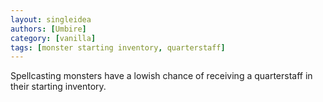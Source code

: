 ```yaml
---
layout: singleidea
authors: [Umbire]
category: [vanilla]
tags: [monster starting inventory, quarterstaff]
---
```

Spellcasting monsters have a lowish chance of receiving a quarterstaff in their
starting inventory.
